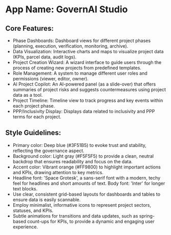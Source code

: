 # **App Name**: GovernAI Studio

## Core Features:

- Phase Dashboards: Dashboard views for different project phases (planning, execution, verification, monitoring, archive).
- Data Visualization: Interactive charts and maps to visualize project data (KPIs, parcel data, audit logs).
- Project Creation Wizard: A wizard interface to guide users through the process of creating new projects from predefined templates.
- Role Management: A system to manage different user roles and permissions (viewer, editor, owner).
- AI Project Copilot: An AI-powered panel (as a slide-over) that offers summaries of project risks and suggests countermeasures using project data as a tool.
- Project Timeline: Timeline view to track progress and key events within each project phase.
- PPP/Inclusivity Display: Displays data related to inclusivity and PPP terms for each project.

## Style Guidelines:

- Primary color: Deep blue (#3F51B5) to evoke trust and stability, reflecting the governance aspect.
- Background color: Light gray (#F5F5F5) to provide a clean, neutral backdrop that ensures readability and focus on the data.
- Accent color: Vibrant orange (#FF9800) to highlight important actions and KPIs, drawing attention to key metrics.
- Headline font: 'Space Grotesk', a sans-serif font with a modern, techy feel for headlines and short amounts of text. Body font: 'Inter' for longer text blocks.
- Use clear, consistent grid-based layouts for dashboards and tables to ensure data is easily scannable.
- Employ minimalist, informative icons to represent project sectors, statuses, and KPIs.
- Subtle animations for transitions and data updates, such as spring-based count-ups for KPIs, to provide a dynamic and engaging user experience.